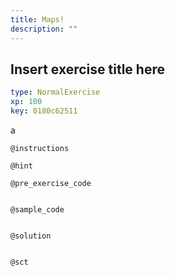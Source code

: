 ```yaml
---
title: Maps!
description: ""
---
```


## Insert exercise title here

```yaml
type: NormalExercise 
xp: 100 
key: 0180c62511   
```


a


`@instructions`


`@hint`


`@pre_exercise_code`

```{r}

```


`@sample_code`

```{r}

```


`@solution`

```{r}

```


`@sct`

```{r}

```


